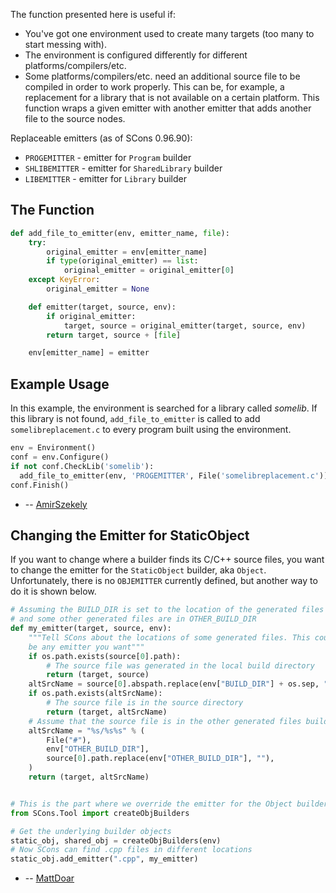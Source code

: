 The function presented here is useful if: 

* You've got one environment used to create many targets (too many to start messing with). 
* The environment is configured differently for different platforms/compilers/etc. 
* Some platforms/compilers/etc. need an additional source file to be compiled in order to work properly. This can be, for example, a replacement for a library that is not available on a certain platform. 
This function wraps a given emitter with another emitter that adds another file to the source nodes. 

Replaceable emitters (as of SCons 0.96.90): 

* `PROGEMITTER` - emitter for `Program` builder 
* `SHLIBEMITTER` - emitter for `SharedLibrary` builder 
* `LIBEMITTER` - emitter for `Library` builder 

## The Function

```python
def add_file_to_emitter(env, emitter_name, file):
    try:
        original_emitter = env[emitter_name]
        if type(original_emitter) == list:
            original_emitter = original_emitter[0]
    except KeyError:
        original_emitter = None

    def emitter(target, source, env):
        if original_emitter:
            target, source = original_emitter(target, source, env)
        return target, source + [file]

    env[emitter_name] = emitter
```

## Example Usage

In this example, the environment is searched for a library called _somelib_. If this library is not found, `add_file_to_emitter` is called to add `somelibreplacement.c` to every program built using the environment. 

```python
env = Environment()
conf = env.Configure()
if not conf.CheckLib('somelib'):
  add_file_to_emitter(env, 'PROGEMITTER', File('somelibreplacement.c'))
conf.Finish()
```
* -- [AmirSzekely](AmirSzekely) 

## Changing the Emitter for StaticObject

If you want to change where a builder finds its C/C++ source files, you want to change the emitter for the `StaticObject` builder, aka `Object`. Unfortunately, there is no `OBJEMITTER` currently defined, but another way to do it is shown below.

```python
# Assuming the BUILD_DIR is set to the location of the generated files
# and some other generated files are in OTHER_BUILD_DIR
def my_emitter(target, source, env):
    """Tell SCons about the locations of some generated files. This could
    be any emitter you want"""
    if os.path.exists(source[0].path):
        # The source file was generated in the local build directory
        return (target, source)
    altSrcName = source[0].abspath.replace(env["BUILD_DIR"] + os.sep, "")
    if os.path.exists(altSrcName):
        # The source file is in the source directory
        return (target, altSrcName)
    # Assume that the source file is in the other generated files build directory
    altSrcName = "%s/%s%s" % (
        File("#"),
        env["OTHER_BUILD_DIR"],
        source[0].path.replace(env["OTHER_BUILD_DIR"], ""),
    )
    return (target, altSrcName)


# This is the part where we override the emitter for the Object builder
from SCons.Tool import createObjBuilders

# Get the underlying builder objects
static_obj, shared_obj = createObjBuilders(env)
# Now SCons can find .cpp files in different locations
static_obj.add_emitter(".cpp", my_emitter)
```
* -- [MattDoar](WikiUsers/MattDoar) 
